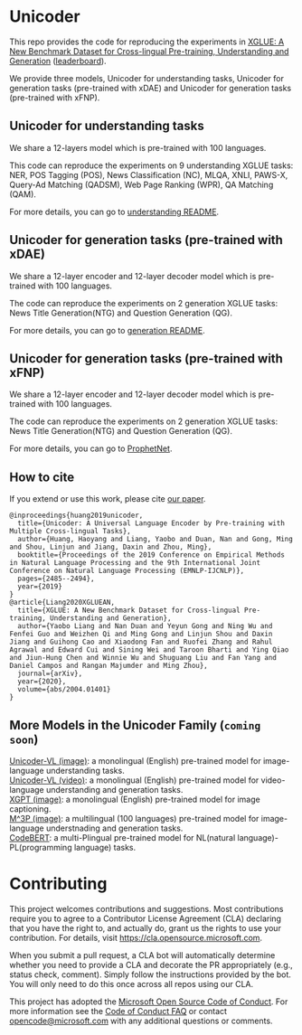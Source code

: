 # Unicoder
This repo provides the code for reproducing the experiments in [XGLUE: A New Benchmark Dataset for Cross-lingual Pre-training, Understanding and Generation](https://arxiv.org/abs/2004.01401) ([leaderboard](https://microsoft.github.io/XGLUE/, "https://microsoft.github.io/XGLUE/")).

We provide three models, Unicoder for understanding tasks, Unicoder for generation tasks (pre-trained with xDAE) and Unicoder for generation tasks (pre-trained with xFNP).

## Unicoder for understanding tasks
We share a 12-layers model which is pre-trained with 100 languages.

This code can reproduce the experiments on 9 understanding XGLUE tasks: NER,
POS Tagging (POS),
News Classification (NC),
MLQA,
XNLI,
PAWS-X,
Query-Ad Matching (QADSM),
Web Page Ranking (WPR),
QA Matching (QAM).

For more details, you can go to [understanding README](./understanding/README.md).

## Unicoder for generation tasks (pre-trained with xDAE)
We share a 12-layer encoder and 12-layer decoder model which is pre-trained with 100 languages.

The code can reproduce the experiments on 2 generation XGLUE tasks: News Title Generation(NTG) and Question Generation (QG).

For more details, you can go to [generation README](./generation/README.md).

## Unicoder for generation tasks (pre-trained with xFNP)
We share a 12-layer encoder and 12-layer decoder model which is pre-trained with 100 languages.

The code can reproduce the experiments on 2 generation XGLUE tasks: News Title Generation(NTG) and Question Generation (QG).

For more details, you can go to [ProphetNet](https://github.com/microsoft/ProphetNet/tree/master/xProphetNet).

## How to cite
If you extend or use this work, please cite [our paper](https://arxiv.org/abs/2004.01401).
```
@inproceedings{huang2019unicoder,
  title={Unicoder: A Universal Language Encoder by Pre-training with Multiple Cross-lingual Tasks},
  author={Huang, Haoyang and Liang, Yaobo and Duan, Nan and Gong, Ming and Shou, Linjun and Jiang, Daxin and Zhou, Ming},
  booktitle={Proceedings of the 2019 Conference on Empirical Methods in Natural Language Processing and the 9th International Joint Conference on Natural Language Processing (EMNLP-IJCNLP)},
  pages={2485--2494},
  year={2019}
}
@article{Liang2020XGLUEAN,
  title={XGLUE: A New Benchmark Dataset for Cross-lingual Pre-training, Understanding and Generation},
  author={Yaobo Liang and Nan Duan and Yeyun Gong and Ning Wu and Fenfei Guo and Weizhen Qi and Ming Gong and Linjun Shou and Daxin Jiang and Guihong Cao and Xiaodong Fan and Ruofei Zhang and Rahul Agrawal and Edward Cui and Sining Wei and Taroon Bharti and Ying Qiao and Jiun-Hung Chen and Winnie Wu and Shuguang Liu and Fan Yang and Daniel Campos and Rangan Majumder and Ming Zhou},
  journal={arXiv},
  year={2020},
  volume={abs/2004.01401}
}
```

## More Models in the Unicoder Family (`coming soon`)
[Unicoder-VL (image)](https://arxiv.org/abs/1908.06066 "https://arxiv.org/abs/2003.01473"): a monolingual (English) pre-trained model for image-language understanding tasks.  
[Unicoder-VL (video)](https://arxiv.org/abs/2002.06353 "https://arxiv.org/abs/2003.01473"): a monolingual (English) pre-trained model for video-language understanding and generation tasks.  
[XGPT (image)](https://arxiv.org/abs/2003.01473 "https://arxiv.org/abs/2003.01473"): a monolingual (English) pre-trained model for image captioning.  
[M^3P (image)](): a multilingual (100 languages) pre-trained model for image-language understnading and generation tasks.  
[CodeBERT](https://arxiv.org/abs/2002.08155 "https://arxiv.org/abs/2002.08155"): a multi-Plingual pre-trained model for NL(natural language)-PL(programming language) tasks. 

# Contributing

This project welcomes contributions and suggestions.  Most contributions require you to agree to a
Contributor License Agreement (CLA) declaring that you have the right to, and actually do, grant us
the rights to use your contribution. For details, visit https://cla.opensource.microsoft.com.

When you submit a pull request, a CLA bot will automatically determine whether you need to provide
a CLA and decorate the PR appropriately (e.g., status check, comment). Simply follow the instructions
provided by the bot. You will only need to do this once across all repos using our CLA.

This project has adopted the [Microsoft Open Source Code of Conduct](https://opensource.microsoft.com/codeofconduct/).
For more information see the [Code of Conduct FAQ](https://opensource.microsoft.com/codeofconduct/faq/) or
contact [opencode@microsoft.com](mailto:opencode@microsoft.com) with any additional questions or comments.
